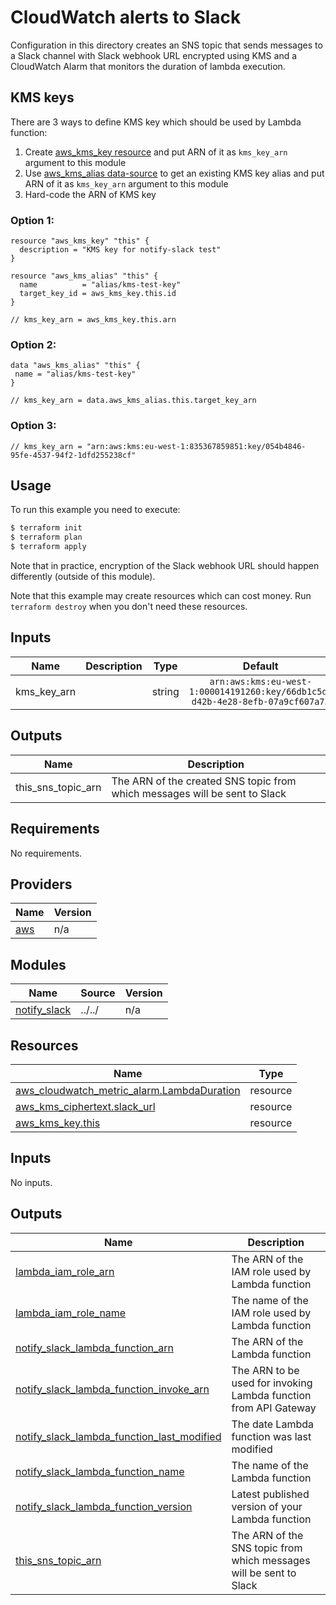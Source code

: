 # CloudWatch alerts to Slack

Configuration in this directory creates an SNS topic that sends messages to a Slack channel with Slack webhook URL encrypted using KMS and a CloudWatch Alarm that monitors the duration of lambda execution.

## KMS keys

There are 3 ways to define KMS key which should be used by Lambda function:

1. Create [aws_kms_key resource](https://www.terraform.io/docs/providers/aws/r/kms_key.html) and put ARN of it as `kms_key_arn` argument to this module
1. Use [aws_kms_alias data-source](https://www.terraform.io/docs/providers/aws/d/kms_alias.html) to get an existing KMS key alias and put ARN of it as `kms_key_arn` argument to this module
1. Hard-code the ARN of KMS key

### Option 1:

```hcl
resource "aws_kms_key" "this" {
  description = "KMS key for notify-slack test"
}

resource "aws_kms_alias" "this" {
  name          = "alias/kms-test-key"
  target_key_id = aws_kms_key.this.id
}

// kms_key_arn = aws_kms_key.this.arn
```

### Option 2:

```
data "aws_kms_alias" "this" {
 name = "alias/kms-test-key"
}

// kms_key_arn = data.aws_kms_alias.this.target_key_arn
```

### Option 3:

```
// kms_key_arn = "arn:aws:kms:eu-west-1:835367859851:key/054b4846-95fe-4537-94f2-1dfd255238cf"
```

## Usage

To run this example you need to execute:

```bash
$ terraform init
$ terraform plan
$ terraform apply
```

Note that in practice, encryption of the Slack webhook URL should happen differently (outside of this module).

Note that this example may create resources which can cost money. Run `terraform destroy` when you don't need these resources.

<!-- BEGINNING OF PRE-COMMIT-TERRAFORM DOCS HOOK -->

## Inputs

| Name | Description | Type | Default | Required |
|------|-------------|:----:|:-----:|:-----:|
| kms_key_arn |  | string | `arn:aws:kms:eu-west-1:000014191260:key/66db1c5d-d42b-4e28-8efb-07a9cf607a73` | no |

## Outputs

| Name | Description |
|------|-------------|
| this_sns_topic_arn | The ARN of the created SNS topic from which messages will be sent to Slack |

<!-- END OF PRE-COMMIT-TERRAFORM DOCS HOOK -->
<!-- BEGIN_TF_DOCS -->
## Requirements

No requirements.

## Providers

| Name | Version |
|------|---------|
| <a name="provider_aws"></a> [aws](#provider\_aws) | n/a |

## Modules

| Name | Source | Version |
|------|--------|---------|
| <a name="module_notify_slack"></a> [notify\_slack](#module\_notify\_slack) | ../../ | n/a |

## Resources

| Name | Type |
|------|------|
| [aws_cloudwatch_metric_alarm.LambdaDuration](https://registry.terraform.io/providers/hashicorp/aws/latest/docs/resources/cloudwatch_metric_alarm) | resource |
| [aws_kms_ciphertext.slack_url](https://registry.terraform.io/providers/hashicorp/aws/latest/docs/resources/kms_ciphertext) | resource |
| [aws_kms_key.this](https://registry.terraform.io/providers/hashicorp/aws/latest/docs/resources/kms_key) | resource |

## Inputs

No inputs.

## Outputs

| Name | Description |
|------|-------------|
| <a name="output_lambda_iam_role_arn"></a> [lambda\_iam\_role\_arn](#output\_lambda\_iam\_role\_arn) | The ARN of the IAM role used by Lambda function |
| <a name="output_lambda_iam_role_name"></a> [lambda\_iam\_role\_name](#output\_lambda\_iam\_role\_name) | The name of the IAM role used by Lambda function |
| <a name="output_notify_slack_lambda_function_arn"></a> [notify\_slack\_lambda\_function\_arn](#output\_notify\_slack\_lambda\_function\_arn) | The ARN of the Lambda function |
| <a name="output_notify_slack_lambda_function_invoke_arn"></a> [notify\_slack\_lambda\_function\_invoke\_arn](#output\_notify\_slack\_lambda\_function\_invoke\_arn) | The ARN to be used for invoking Lambda function from API Gateway |
| <a name="output_notify_slack_lambda_function_last_modified"></a> [notify\_slack\_lambda\_function\_last\_modified](#output\_notify\_slack\_lambda\_function\_last\_modified) | The date Lambda function was last modified |
| <a name="output_notify_slack_lambda_function_name"></a> [notify\_slack\_lambda\_function\_name](#output\_notify\_slack\_lambda\_function\_name) | The name of the Lambda function |
| <a name="output_notify_slack_lambda_function_version"></a> [notify\_slack\_lambda\_function\_version](#output\_notify\_slack\_lambda\_function\_version) | Latest published version of your Lambda function |
| <a name="output_this_sns_topic_arn"></a> [this\_sns\_topic\_arn](#output\_this\_sns\_topic\_arn) | The ARN of the SNS topic from which messages will be sent to Slack |
<!-- END_TF_DOCS -->
